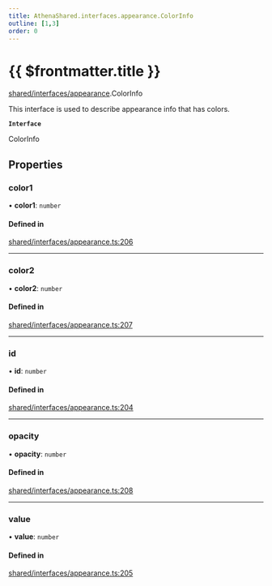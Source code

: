 ```yaml
---
title: AthenaShared.interfaces.appearance.ColorInfo
outline: [1,3]
order: 0
---
```


# {{ $frontmatter.title }}


[shared/interfaces/appearance](../modules/shared_interfaces_appearance.md).ColorInfo

This interface is used to describe appearance info that has colors.

**`Interface`**

ColorInfo

## Properties

### color1

• **color1**: `number`

#### Defined in

[shared/interfaces/appearance.ts:206](https://github.com/Stuyk/altv-athena/blob/8d1016e/src/core/shared/interfaces/appearance.ts#L206)

___

### color2

• **color2**: `number`

#### Defined in

[shared/interfaces/appearance.ts:207](https://github.com/Stuyk/altv-athena/blob/8d1016e/src/core/shared/interfaces/appearance.ts#L207)

___

### id

• **id**: `number`

#### Defined in

[shared/interfaces/appearance.ts:204](https://github.com/Stuyk/altv-athena/blob/8d1016e/src/core/shared/interfaces/appearance.ts#L204)

___

### opacity

• **opacity**: `number`

#### Defined in

[shared/interfaces/appearance.ts:208](https://github.com/Stuyk/altv-athena/blob/8d1016e/src/core/shared/interfaces/appearance.ts#L208)

___

### value

• **value**: `number`

#### Defined in

[shared/interfaces/appearance.ts:205](https://github.com/Stuyk/altv-athena/blob/8d1016e/src/core/shared/interfaces/appearance.ts#L205)
